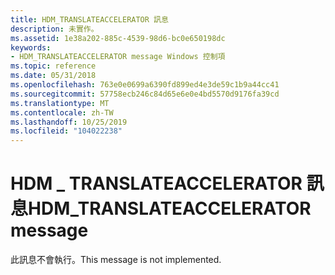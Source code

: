 ```yaml
---
title: HDM_TRANSLATEACCELERATOR 訊息
description: 未實作。
ms.assetid: 1e38a202-885c-4539-98d6-bc0e650198dc
keywords:
- HDM_TRANSLATEACCELERATOR message Windows 控制項
ms.topic: reference
ms.date: 05/31/2018
ms.openlocfilehash: 763e0e0699a6390fd899ed4e3de59c1b9a44cc41
ms.sourcegitcommit: 57758ecb246c84d65e6e0e4bd5570d9176fa39cd
ms.translationtype: MT
ms.contentlocale: zh-TW
ms.lasthandoff: 10/25/2019
ms.locfileid: "104022238"
---
```

# <a name="hdm_translateaccelerator-message"></a><span data-ttu-id="e4bcc-104">HDM \_ TRANSLATEACCELERATOR 訊息</span><span class="sxs-lookup"><span data-stu-id="e4bcc-104">HDM\_TRANSLATEACCELERATOR message</span></span>

<span data-ttu-id="e4bcc-105">此訊息不會執行。</span><span class="sxs-lookup"><span data-stu-id="e4bcc-105">This message is not implemented.</span></span>

 

 




